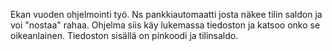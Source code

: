 Ekan vuoden ohjelmointi työ. Ns pankkiautomaatti josta näkee tilin saldon ja voi "nostaa" rahaa. 
Ohjelma siis käy lukemassa tiedoston ja katsoo onko se oikeanlainen.
Tiedoston sisällä on pinkoodi ja tilinsaldo.
